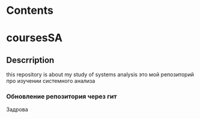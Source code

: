 # Contents




# coursesSA

## Descrription
this repository is about my study of systems analysis
это мой репозиторий про изучении системного анализа

### Обновление репозитория через гит

Задрова